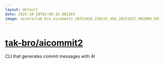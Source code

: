```yaml
---
layout: default
date: 2025-10-28T02:05:15.882301
image: assets/tak_bro_aicommit2_20251026_230121_466_20251027_002009_5009a9--20251027T012018471--cropped.png
---
```


# [tak-bro/aicommit2](https://github.com/tak-bro/aicommit2/)

CLI that generates commit messages with AI
